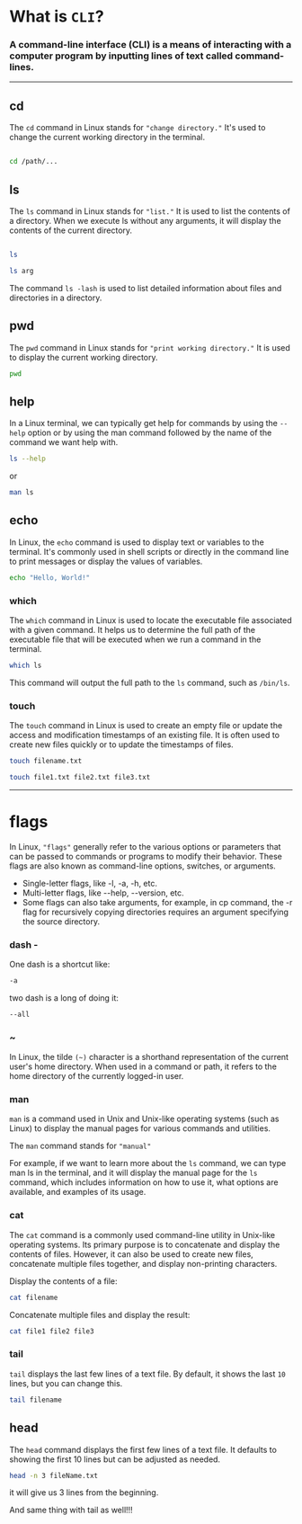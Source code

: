 # What is `CLI`?

### A command-line interface (CLI) is a means of interacting with a computer program by inputting lines of text called command-lines. 

- - - - - 

## cd

The `cd` command in Linux stands for `"change directory."` It's used to change the current working directory in the terminal.

```bash

cd /path/...
```

## ls

The `ls` command in Linux stands for `"list."` It is used to list the contents of a directory. When we execute ls without any arguments, it will display the contents of the current directory.

```bash

ls
```

```bash
ls arg
```

The command `ls -lash` is used to list detailed information about files and directories in a directory.

## pwd

The `pwd` command in Linux stands for `"print working directory."` It is used to display the current working directory. 

```bash
pwd
```

## help

In a Linux terminal, we can typically get help for commands by using the `--help` option or by using the man command followed by the name of the command we want help with.

```bash
ls --help
```

or

```bash
man ls
```

## echo

In Linux, the `echo` command is used to display text or variables to the terminal. It's commonly used in shell scripts or directly in the command line to print messages or display the values of variables.

```bash
echo "Hello, World!"
```

### which

The `which` command in Linux is used to locate the executable file associated with a given command. It helps us to determine the full path of the executable file that will be executed when we run a command in the terminal.

```bash
which ls
```

This command will output the full path to the `ls` command, such as `/bin/ls`.

### touch

The `touch` command in Linux is used to create an empty file or update the access and modification timestamps of an existing file. It is often used to create new files quickly or to update the timestamps of files.

```bash
touch filename.txt
```

```bash
touch file1.txt file2.txt file3.txt
```

- - - - - - 

# flags

In Linux, `"flags"` generally refer to the various options or parameters that can be passed to commands or programs to modify their behavior. These flags are also known as command-line options, switches, or arguments.

- Single-letter flags, like -l, -a, -h, etc.
- Multi-letter flags, like --help, --version, etc.
- Some flags can also take arguments, for example, in cp command, the -r flag for recursively copying directories requires an argument specifying the source directory.

### dash - 

One dash is a shortcut like: 

```bash
-a
```

two dash is a long of doing it: 

```bash
--all
```

### ~ 

In Linux, the tilde `(~)` character is a shorthand representation of the current user's home directory. When used in a command or path, it refers to the home directory of the currently logged-in user.

### man

`man` is a command used in Unix and Unix-like operating systems (such as Linux) to display the manual pages for various commands and utilities.

The `man` command stands for `"manual"`

For example, if we want to learn more about the `ls` command, we can type man ls in the terminal, and it will display the manual page for the `ls` command, which includes information on how to use it, what options are available, and examples of its usage.

### cat

The `cat` command is a commonly used command-line utility in Unix-like operating systems. Its primary purpose is to concatenate and display the contents of files. However, it can also be used to create new files, concatenate multiple files together, and display non-printing characters.

Display the contents of a file:

```bash
cat filename

```

Concatenate multiple files and display the result:

```bash
cat file1 file2 file3

```

### tail 

`tail` displays the last few lines of a text file. By default, it shows the last `10` lines, but you can change this.

```bash
tail filename
```

## head

The `head` command displays the first few lines of a text file. It defaults to showing the first 10 lines but can be adjusted as needed.

```bash
head -n 3 fileName.txt
```

it will give us 3 lines from the beginning.

And same thing with tail as well!!!
